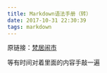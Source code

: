 ```yaml
---
title: Markdown语法手册（转）
date: 2017-10-31 22:30:39
tags: markdown
---
```

原链接：[梵居闹市](http://blog.leanote.com/post/freewalk/Markdown-语法手册)

等有时间对着里面的内容手敲一遍
